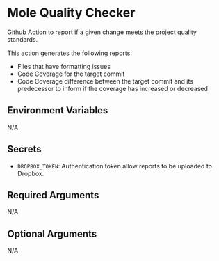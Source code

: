 # Mole Quality Checker

Github Action to report if a given change meets the project quality standards.

This action generates the following reports:

  * Files that have formatting issues
  * Code Coverage for the target commit
  * Code Coverage difference between the target commit and its predecessor to
    inform if the coverage has increased or decreased

## Environment Variables

N/A

## Secrets

  * `DROPBOX_TOKEN`: Authentication token allow reports to be uploaded to
    Dropbox.

## Required Arguments

N/A

## Optional Arguments

N/A
